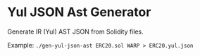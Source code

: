 # Yul JSON Ast Generator



Generate IR (Yul) AST JSON from Solidity files.

Example: `./gen-yul-json-ast ERC20.sol WARP > ERC20.yul.json`
